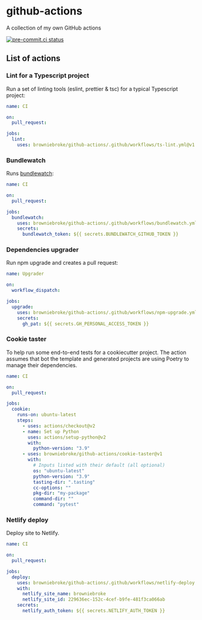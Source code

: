 # github-actions

A collection of my own GitHub actions

[![pre-commit.ci status](https://results.pre-commit.ci/badge/github/browniebroke/github-actions/main.svg)](https://results.pre-commit.ci/latest/github/browniebroke/github-actions/main)

## List of actions

### Lint for a Typescript project

Run a set of linting tools (eslint, prettier & tsc) for a typical Typescript project:

```yaml
name: CI

on:
  pull_request:

jobs:
  lint:
    uses: browniebroke/github-actions/.github/workflows/ts-lint.yml@v1
```

### Bundlewatch

Runs [bundlewatch](https://bundlewatch.io):

```yaml
name: CI

on:
  pull_request:

jobs:
  bundlewatch:
    uses: browniebroke/github-actions/.github/workflows/bundlewatch.yml@v1
    secrets:
      bundlewatch_token: ${{ secrets.BUNDLEWATCH_GITHUB_TOKEN }}
```

### Dependencies upgrader

Run npm upgrade and creates a pull request:

```yaml
name: Upgrader

on:
  workflow_dispatch:

jobs:
  upgrade:
    uses: browniebroke/github-actions/.github/workflows/npm-upgrade.yml@v1
    secrets:
      gh_pat: ${{ secrets.GH_PERSONAL_ACCESS_TOKEN }}
```

### Cookie taster

To help run some end-to-end tests for a cookiecutter project. The action assumes that bot the template and generated projects are using Poetry to manage their dependencies.

```yaml
name: CI

on:
  pull_request:

jobs:
  cookie:
    runs-on: ubuntu-latest
    steps:
      - uses: actions/checkout@v2
      - name: Set up Python
        uses: actions/setup-python@v2
        with:
          python-version: "3.9"
      - uses: browniebroke/github-actions/cookie-taster@v1
        with:
          # Inputs listed with their default (all optional)
          os: "ubuntu-latest"
          python-version: "3.9"
          tasting-dir: ".tasting"
          cc-options: ""
          pkg-dir: "my-package"
          command-dir: ""
          command: "pytest"
```

### Netlify deploy

Deploy site to Netlify.

```yaml
name: CI

on:
  pull_request:

jobs:
  deploy:
    uses: browniebroke/github-actions/.github/workflows/netlify-deploy.yml@v1
    with:
      netlify_site_name: browniebroke
      netlify_site_id: 229636ec-152c-4cef-b9fe-481f3ca066ab
    secrets:
      netlify_auth_token: ${{ secrets.NETLIFY_AUTH_TOKEN }}
```
